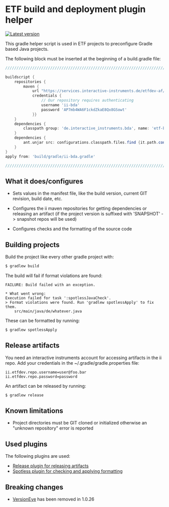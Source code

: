 # ETF build and deployment plugin helper

[![Latest version](http://img.shields.io/badge/latest%20version-1.0.28-blue.svg)](https://services.interactive-instruments.de/etfdev-af/plugins-releases-local/de/interactive_instruments/bda/etf-bda/1.0.28/etf-bda-1.0.28.jar)

This gradle helper script is used in ETF projects to preconfigure Gradle based Java projects.

The following block must be inserted at the beginning of a build.gradle file:

```groovy
///////////////////////////////////////////////////////////////////////////////////////

buildscript {
	repositories {
		maven {
			url "https://services.interactive-instruments.de/etfdev-af/plugins-releases-local"
			credentials {
				// Our repository requires authenticating
				username 'ii-bda'
				password 'AP7mb4WA6F1ckdZkaE8Qx8GSowt'
			}}
	}
	dependencies {
		classpath group: 'de.interactive_instruments.bda', name: 'etf-bda', version: '[1.0.28,1.0.99]'
	}
	dependencies {
		ant.unjar src: configurations.classpath.files.find {it.path.contains('etf')}, dest: 'build/gradle'
	}
}
apply from: 'build/gradle/ii-bda.gradle'

///////////////////////////////////////////////////////////////////////////////////////
```

## What it does/configures
- Sets values in the manifest file, like the build version, current GIT revision, build date, etc.

- Configures the ii maven repositories for getting dependencies or releasing an artifact
(if the project version is suffixed with 'SNAPSHOT' -> snapshot repos will be used)

- Configures checks and the formatting of the source code

## Building projects
Build the project like every other gradle project with:
```gradle
$ gradlew build
```

The build will fail if format violations are found:
```
FAILURE: Build failed with an exception.

* What went wrong:
Execution failed for task ':spotlessJavaCheck'.
> Format violations were found. Run 'gradlew spotlessApply' to fix them.
	src/main/java/de/whatever.java
```

These can be formatted by running:
```gradle
$ gradlew spotlessApply
```

## Release artifacts
You need an interactive instruments account for accessing artifacts in the ii repo.
Add your credentials in the ~/.gradle/gradle.properties file:

```
ii.etfdev.repo.username=user@foo.bar
ii.etfdev.repo.password=password
```

An artifact can be released by running:
```gradle
$ gradlew release
```

## Known limitations
- Project directories must be GIT cloned or initialized otherwise an "unknown repository" error is reported

## Used plugins
The following plugins are used:

- [Release plugin for releasing artifacts](https://github.com/researchgate/gradle-release)
- [Spotless plugin for checking and applying formatting](https://github.com/diffplug/spotless)

## Breaking changes

- [VersionEye](https://blog.versioneye.com/2017/10/19/versioneye-sunset-process/) has been removed in 1.0.26
